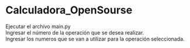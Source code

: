 # Calculadora_OpenSourse

Ejecutar el archivo main.py  
Ingresar el número de la operación que se desea realizar.  
Ingresar los numeros que se van a utilizar para la operación seleccionada.  
